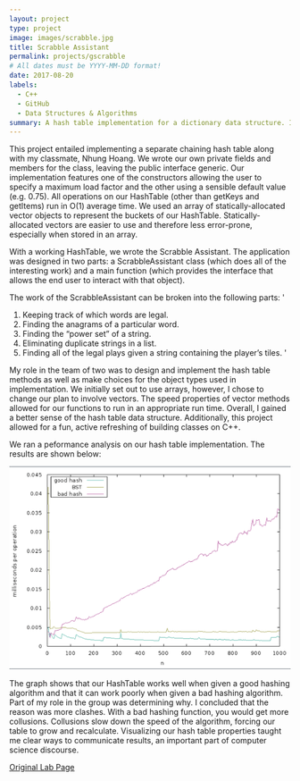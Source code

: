 ```yaml
---
layout: project
type: project
image: images/scrabble.jpg
title: Scrabble Assistant
permalink: projects/gscrabble
# All dates must be YYYY-MM-DD format!
date: 2017-08-20
labels:
  - C++
  - GitHub
  - Data Structures & Algorithms
summary: A hash table implementation for a dictionary data structure. Implementation is then used to create a tool which assists in finding solutions to tiled word games (such as Scrabble). Provided is a written analysis of the performance of the hash table.
---
```


This project entailed implementing a separate chaining hash table along with my classmate, Nhung Hoang. We wrote our own private fields and members for the class, leaving the public interface generic. Our implementation features one of the constructors allowing the user to specify a maximum load factor and the other using a sensible default value (e.g. 0.75). All operations on our HashTable (other than getKeys and getItems) run in O(1) average time. We used an array of statically-allocated vector objects to represent the buckets of our HashTable. Statically-allocated vectors are easier to use and therefore less error-prone, especially when stored in an array. 

With a working HashTable, we wrote the Scrabble Assistant. The  application was designed in two parts: a ScrabbleAssistant class (which does all of the interesting work) and a main function (which provides the interface that allows the end user to interact with that object).

The work of the ScrabbleAssistant can be broken into the following parts:
'
1. Keeping track of which words are legal.
2. Finding the anagrams of a particular word.
3. Finding the “power set” of a string.
4. Eliminating duplicate strings in a list.
5. Finding all of the legal plays given a string containing the player’s tiles.
'

My role in the team of two was to design and implement the hash table methods as well as make choices for the object types used in implementation. We initially set out to use arrays, however, I chose to change our plan to involve vectors. The speed properties of vector methods allowed for our functions to run in an appropriate run time. Overall, I gained a better sense of the hash table data structure. Additionally, this project allowed for a fun, active refreshing of building classes on C++.

We ran a peformance analysis on our hash table implementation. The results are shown below:

<img class="ui image" src="../images/hash-performance.png">

The graph shows that our HashTable works well when given a good hashing algorithm and that it can work poorly when given a bad hashing algorithm. Part of my role in the group was determining why. I concluded that the reason was more clashes. With a bad hashing function, you would get more collusions. Collusions slow down the speed of the algorithm, forcing our table to grow and recalculate. Visualizing our hash table properties taught me clear ways to communicate results, an important part of computer science discourse.

<a href="https://www.cs.swarthmore.edu/~zpalmer/cs35/f16/labs/08/"><i class="large file text icon "></i>Original Lab Page</a>


